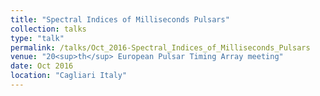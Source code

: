 ```yaml
---
title: "Spectral Indices of Milliseconds Pulsars"
collection: talks
type: "talk"
permalink: /talks/Oct_2016-Spectral_Indices_of_Milliseconds_Pulsars
venue: "20<sup>th</sup> European Pulsar Timing Array meeting"
date: Oct 2016
location: "Cagliari Italy"
---
```

